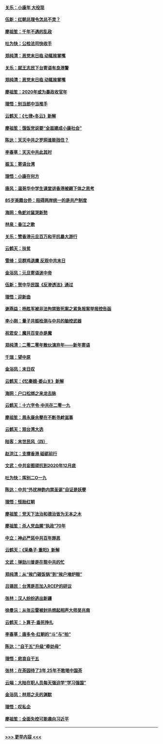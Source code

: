 #### [关乐：小康年 大役现](../pages/nsc993/n11774213.md?t=01080344) 
#### [伍新：红朝总理令怎总不灵？](../pages/nsc993/n11770813.md?t=01080344) 
#### [廖祖笙：千年不遇的乱政](../pages/nsc993/n11770373.md?t=01080344) 
#### [吐为快：公检法司快收手](../pages/nsc993/n11770359.md?t=01080344) 
#### [郑纯清：恶党末日临 动辄挨掌嘴](../pages/nsc993/n11769912.md?t=01080344) 
#### [关乐：就王志民下台寄语有良港警](../pages/nsc993/n11769903.md?t=01080344) 
#### [郑纯清：恶党末日临 动辄挨掌嘴](../pages/nsc993/n11769356.md?t=01080344) 
#### [廖祖笙：2020年或为暴政收官年](../pages/nsc993/n11768216.md?t=01080344) 
#### [理悟：别当郎中当推手](../pages/nsc993/n11768243.md?t=01080344) 
#### [云鹤天：《七律▪冬云》新解](../pages/nsc993/n11768204.md?t=01080344) 
#### [廖祖笙：饿饭党说要“全面建成小康社会”](../pages/nsc993/n11767482.md?t=01080344) 
#### [陈达：天灭中共之罗网谁能挡住？](../pages/nsc993/n11767465.md?t=01080344) 
#### [李春草：天灭中共此其时](../pages/nsc993/n11767452.md?t=01080344) 
#### [振玉：寄语台湾](../pages/nsc993/n11767432.md?t=01080344) 
#### [理悟：小康在何方](../pages/nsc993/n11767394.md?t=01080344) 
#### [唐风：温哥华中学生课堂讲香港被踢下体之思考](../pages/nsc993/n11766848.md?t=01080344) 
#### [85岁美籍台侨：阻碍两岸统一的是共产制度](../pages/nsc993/n11765043.md?t=01080344) 
#### [海网：龟蛇对鼠哭新愁](../pages/nsc993/n11764895.md?t=01080344) 
#### [林泉：香江之歌](../pages/nsc993/n11764415.md?t=01080344) 
#### [关乐：赞香港元旦百万和平抗暴大游行](../pages/nsc993/n11764382.md?t=01080344) 
#### [云鹤天：扶贫](../pages/nsc993/n11764245.md?t=01080344) 
#### [雪绮：见群鸡退鹰  反观中共末日](../pages/nsc993/n11762112.md?t=01080344) 
#### [金浴凤：元旦寄语迷中帝](../pages/nsc993/n11761788.md?t=01080344) 
#### [伍新：贺中华民国《反渗透法》通过](../pages/nsc993/n11761994.md?t=01080344) 
#### [理悟：迎新曲](../pages/nsc993/n11761152.md?t=01080344) 
#### [谢燕益：杨胜军被非法拘禁致死案之紧急报案举报控告函](../pages/nsc993/n11756134.md?t=01080344) 
#### [李小刚：量子共振检测与中共的脑控武器](../pages/nsc993/n11754518.md?t=01080344) 
#### [祝君安：魔共百变亦是魔](../pages/nsc993/n11754469.md?t=01080344) 
#### [郑纯清：二零二零年散伙演弃年——新年寄语](../pages/nsc993/n11754195.md?t=01080344) 
#### [千瑞：望中原](../pages/nsc993/n11754159.md?t=01080344) 
#### [金浴凤：末日叹](../pages/nsc993/n11752359.md?t=01080344) 
#### [云鹤天：《忆秦娥‧娄山关》新解](../pages/nsc993/n11752348.md?t=01080344) 
#### [海网：户口松绑之来龙去脉](../pages/nsc993/n11752328.md?t=01080344) 
#### [云鹤天：十六字令‧中共在二零一九](../pages/nsc993/n11752305.md?t=01080344) 
#### [廖祖笙：周永康余孽在不断寻衅滋事](../pages/nsc993/n11751013.md?t=01080344) 
#### [云鹤天：观台湾大选](../pages/nsc993/n11751007.md?t=01080344) 
#### [陆客：末世民风（四）](../pages/nsc993/n11749203.md?t=01080344) 
#### [赵洪江：支撑香港 砥砺前行](../pages/nsc993/n11748482.md?t=01080344) 
#### [文武：中共妄图顽抗到2020年12月底](../pages/nsc993/n11748446.md?t=01080344) 
#### [吐为快：挥别二O一九](../pages/nsc993/n11748411.md?t=01080344) 
#### [陈达：中共“外扰神韵内禁圣诞”自证是妖孽](../pages/nsc993/n11748226.md?t=01080344) 
#### [理悟：怪胎红朝](../pages/nsc993/n11748206.md?t=01080344) 
#### [廖祖笙：党天下法治和德治皆为无本之木](../pages/nsc993/n11748135.md?t=01080344) 
#### [廖祖笙：杀人党血腥“执政”70年](../pages/nsc993/n11745144.md?t=01080344) 
#### [中立：神必严惩中共百年罪恶](../pages/nsc993/n11744970.md?t=01080344) 
#### [云鹤天：《采桑子‧重阳》新解](../pages/nsc993/n11744948.md?t=01080344) 
#### [文武：弹劾川普是在帮中共的忙](../pages/nsc993/n11744758.md?t=01080344) 
#### [郑纯清：从“挨门砸饭锅”到“挨户堵炉眼”](../pages/nsc993/n11744745.md?t=01080344) 
#### [吕锡民：台湾是否加入RCEP的研议](../pages/nsc993/n11744701.md?t=01080344) 
#### [张林：汉人纷纷逃出新疆](../pages/nsc993/n11743530.md?t=01080344) 
#### [徐曼沅：从张云雷被封杀想起相声大师吴兆南](../pages/nsc993/n11741816.md?t=01080344) 
#### [云鹤天：卜算子‧垂死挣扎](../pages/nsc993/n11739956.md?t=01080344) 
#### [李春草：唐多令‧红朝的“斗”与“拍”](../pages/nsc993/n11739830.md?t=01080344) 
#### [陈达：“自干五”升级“牵妨母”](../pages/nsc993/n11739724.md?t=01080344) 
#### [理悟：悲哀自干五](../pages/nsc993/n11739547.md?t=01080344) 
#### [张林：在茶园待了3年 25年不敢喝中国茶](../pages/nsc993/n11739240.md?t=01080344) 
#### [云端：大陆在职人员每天强迫学“学习强国”](../pages/nsc993/n11738735.md?t=01080344) 
#### [金浴凤：林郑之夫的渊默](../pages/nsc993/n11737735.md?t=01080344) 
#### [理悟：叹私企](../pages/nsc993/n11737715.md?t=01080344) 
#### [廖祖笙：全面失控可能袭向习近平](../pages/nsc993/n11737704.md?t=01080344) 

----
#### [ >>> 更早内容 <<< ](../indexes/nsc993-earlier.md)
